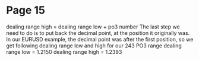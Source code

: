 # Page 15

dealing range high = dealing range low +
po3 number
The last step we need to do is to put back the decimal
point, at the position it originally was.
In our EURUSD example, the decimal point was after the
first position, so we get following dealing range low and high
for our 243 PO3 range
dealing range low = 1.2150
dealing range high = 1.2393